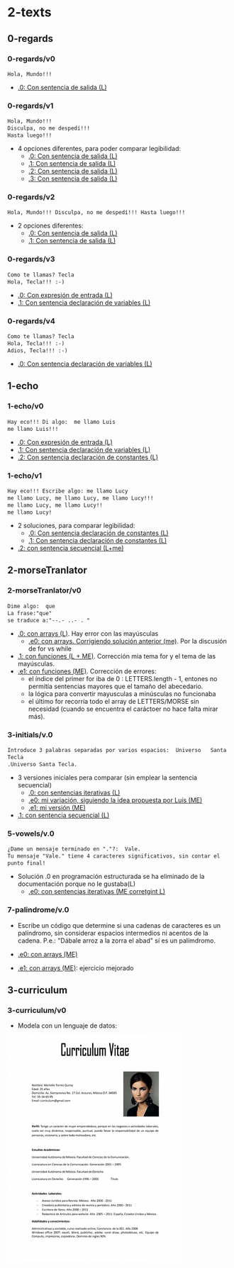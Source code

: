 # 2-texts

## 0-regards

### 0-regards/v0
~~~
Hola, Mundo!!!
~~~
- [.0: Con sentencia de salida (L)](../2-texts/0-regards/v0.0/app.js)
### 0-regards/v1
~~~
Hola, Mundo!!!
Disculpa, no me despedí!!!
Hasta luego!!!
~~~
- 4 opciones diferentes, para poder comparar legibilidad:
  - [.0: Con sentencia de salida (L)](../2-texts/0-regards/v1.0/app.js)
  - [.1: Con sentencia de salida (L)](../2-texts/0-regards/v1.1/app.js)
  - [.2: Con sentencia de salida (L)](../2-texts/0-regards/v1.2/app.js)
  - [.3: Con sentencia de salida (L)](../2-texts/0-regards/v1.3/app.js)

### 0-regards/v2
~~~
Hola, Mundo!!! Disculpa, no me despedí!!! Hasta luego!!!
~~~
- 2 opciones diferentes:
  - [.0: Con sentencia de salida (L)](../2-texts/0-regards/v2.0/app.js)
  - [.1: Con sentencia de salida (L)](../2-texts/0-regards/v2.1/app.js)
### 0-regards/v3
~~~
Como te llamas? Tecla
Hola, Tecla!!! :-)
~~~
- [.0: Con expresión de entrada (L)](../2-texts/0-regards/v3.0/app.js)
- [.1: Con sentencia declaración de variables (L)](../2-texts/0-regards/v3.1/app.js)
### 0-regards/v4
~~~
Como te llamas? Tecla
Hola, Tecla!!! :-)
Adios, Tecla!!! :-)
~~~
- [.0: Con sentencia declaración de variables (L)](../2-texts/0-regards/v4.0/app.js)
## 1-echo

### 1-echo/v0
~~~
Hay eco!!! Di algo:  me llamo Luis
me llamo Luis!!!
~~~
- [.0: Con expresión de entrada (L)](../2-texts/1-echo/v0.0/app.js)
- [.1: Con sentencia declaración de variables (L)](../2-texts/1-echo/v0.1/app.js)
- [.2: Con sentencia declaración de constantes (L)](../2-texts/1-echo/v0.2/app.js)
### 1-echo/v1
~~~
Hay eco!!! Escribe algo: me llamo Lucy
me llamo Lucy, me llamo Lucy, me llamo Lucy!!!
me llamo Lucy, me llamo Lucy!!
me llamo Lucy!
~~~
- 2 soluciones, para comparar legibilidad:
  - [.0: Con sentencia declaración de constantes (L)](../2-texts/1-echo/v1.0/app.js)
  - [.1: Con sentencia declaración de constantes (L)](../2-texts/1-echo/v1.1/app.js)
- [.2: con sentencia secuencial (L+me)](../2-texts/1-echo/v1.2/app.js)
## 2-morseTranlator

### 2-morseTranlator/v0
~~~
Dime algo:  que
La frase:"que"
se traduce a:"--.- ..- . "
~~~

- [.0: con arrays (L)](../2-texts/2-morseTranlator/v0.0/app.js). Hay error con las mayúsculas
  - [.e0: con arrays. Corrigiendo solución anterior (me)](../2-texts/2-morseTranlator/v0.e0/app.js). Por la discusión de for vs while
- [.1: con funciones (L + ME)](../2-texts/2-morseTranlator/v0.1/app.js). Corrección mia tema for y el tema de las mayúsculas.
- [.e1: con funciones (ME)](../2-texts/2-morseTranlator/v0.1/app.js). Corrección de errores:
  - el índice del primer for iba de 0 : LETTERS.length - 1, entones no permitía sentencias mayores que el tamaño del abecedario.
  - la lógica para convertir mayusculas a minúsculas no funcionaba
  - el último for recorría todo el array de LETTERS/MORSE sin necesidad (cuando se encuentra el caráctoer no hace falta mirar más).

### 3-initials/v.0
~~~
Introduce 3 palabras separadas por varios espacios:  Universo   Santa   Tecla  
.Universo Santa Tecla.
~~~
- 3 versiones iniciales pera comparar (sin emplear la sentencia secuencial)
  - [.0: con sentencias iterativas (L)](../2-texts/3-initials/v0.0/app.js)
  - [.e0: mi variación, siguiendo la idea propuesta por Luís (ME)](../2-texts/3-initials/v0.e0/app.js)
  - [.e1: mi versión (ME)](../2-texts/3-initials/v0.e1/app.js)
- [.1: con sentencia secuencial (L)](../2-texts/3-initials/v1.0/app.js)

### 5-vowels/v.0
~~~
¿Dame un mensaje terminado en "."?:  Vale.
Tu mensaje "Vale." tiene 4 caracteres significativos, sin contar el punto final!
~~~

- Solución .0 en programación estructurada se ha eliminado de la documentación porque no le gustaba(L)
  - [.e0: con sentencias iterativas (ME corretgint L)](../2-texts/5-vowels/v0.e0/app.js)

### 7-palindrome/v.0

- Escribe un código que determine si una cadenas de caracteres es un palíndromo, sin considerar espacios intermedios ni acentos de la cadena. P.e.: "Dábale arroz a la zorra el abad" sí es un palímdromo.

- [.e0: con arrays (ME)](../2-texts/7-palindrome/v0.e0/app.js)
- [.e1: con arrays (ME)](../2-texts/7-palindrome/v0.e1/app.js): ejercicio mejorado

## 3-curriculum

### 3-curriculum/v0

- Modela con un lenguaje de datos:

![](./images/curriculum.png)



